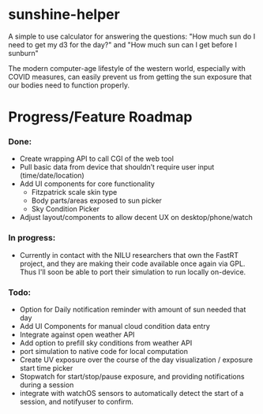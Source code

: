  sunshine-helper
 ===
A simple to use calculator for answering the questions: "How much sun do I need to get my d3 for the day?" and "How much sun can I get before I sunburn"

The modern computer-age lifestyle of the western world, especially with COVID measures, can easily prevent us from getting the sun exposure that our bodies need to function properly.

# Progress/Feature Roadmap
### Done:
* Create wrapping API to call CGI of the web tool
* Pull basic data from device that shouldn’t require user input (time/date/location)
* Add UI components for core functionality
  * Fitzpatrick scale skin type
  * Body parts/areas exposed to sun picker
  * Sky Condition Picker
* Adjust layout/components to allow decent UX on desktop/phone/watch
### In progress:
* Currently in contact with the NILU researchers that own the FastRT project, and they are making their code available once again via GPL. Thus I'll soon be able to port their simulation to run locally on-device.
### Todo:
* Option for Daily notification reminder with amount of sun needed that day
* Add UI Components for manual cloud condition data entry
* Integrate against open weather API
* Add option to prefill sky conditions from weather API
* port simulation to native code for local computation
* Create UV exposure over the course of the day visualization / exposure start time picker
* Stopwatch for start/stop/pause exposure, and providing notifications during a session
* integrate with watchOS sensors to automatically detect the start of a session, and notifyuser to confirm.
